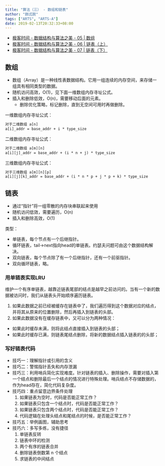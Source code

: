 ```yaml
---
title: "算法（三） - 数组和链表"
author: "颇忒脱"
tags: ["ARTS", "ARTS-A"]
date: 2019-02-13T20:32:33+08:00
---
```


<!--more-->

* [极客时间 - 数据结构与算法之美 - 05 | 数组][1]
* [极客时间 - 数据结构与算法之美 - 06 | 链表（上）][2]
* [极客时间 - 数据结构与算法之美 - 07 | 链表（下）][3]

## 数组

* 数组（Array）是一种线性表数据结构。它用一组连续的内存空间，来存储一组具有相同类型的数据。
* 随机访问高效，O(1)，见下面一维数组内存寻址公式。
* 插入和删除低效，O(n)，需要移动后面的元素。
  * 删除优化策略，标记删除，直到无空间可用时再做删除。

一维数组内存寻址公式：

```txt
对于二维数组 a[n]
a[i]_addr = base_addr + i * type_size
```

二维数组内存寻址公式：

```txt
对于二维数组 a[m][n]
a[i][j]_addr = base_addr + (i * n + j) * type_size
```

三维数组内存寻址公式：

```txt
对于三维数组 a[m][n][p]
a[i][j][k]_addr = base_addr + (i * n * p + j * p + k) * type_size
```

## 链表

* 通过“指针”将一组零散的内存块串联起来使用
* 随机访问低效，需要遍历，O(n)
* 插入和删除高效，O(1)

类型：

* 单链表，每个节点有一个后继指针。
* 循环链表，tail->next指向head的单链表。约瑟夫问题可由这个数据结构解决。
* 双向链表，每个节点除了有一个后继指针，还有一个前驱指针。
* 双向循环链表，略。

### 用单链表实现LRU

维护一个有序单链表，越靠近链表尾部的结点是越早之前访问的。当有一个新的数据被访问时，我们从链表头开始顺序遍历链表。

1. 如果此数据之前已经被缓存在链表中了，我们遍历得到这个数据对应的结点，并将其从原来的位置删除，然后再插入到链表的头部。
1. 如果此数据没有在缓存链表中，又可以分为两种情况：
  * 如果此时缓存未满，则将此结点直接插入到链表的头部；
  * 如果此时缓存已满，则链表尾结点删除，将新的数据结点插入链表的的头部；

### 写好链表代码

* 技巧一：理解指针或引用的含义
* 技巧二：警惕指针丢失和内存泄漏
* 技巧三：利用哨兵简化实现难度。针对链表的插入、删除操作，需要对插入第一个结点和删除最后一个结点的情况进行特殊处理。哨兵结点不存储数据的，作为head存在，简化代码复杂度。
* 技巧四：重点留意边界条件处理
  1. 如果链表为空时，代码是否能正常工作？ 
  1. 如果链表只包含一个结点时，代码是否能正常工作？ 
  1. 如果链表只包含两个结点时，代码是否能正常工作？
  1. 代码逻辑在处理头结点和尾结点的时候，是否能正常工作？
* 技巧五：举例画图，辅助思考
* 技巧六：多写多练，没有捷径
  1. 单链表反转
  1. 链表中环的检测
  1. 两个有序的链表合并
  1. 删除链表倒数第 n 个结点
  1. 求链表的中间结点

[1]: https://time.geekbang.org/column/article/40961
[2]: https://time.geekbang.org/column/article/41013
[3]: https://time.geekbang.org/column/article/41149